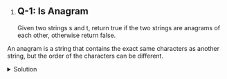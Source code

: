 1. ## Q-1: Is Anagram
   Given two strings s and t, return true if the two strings are anagrams of each other, otherwise return false.

 An anagram is a string that contains the exact same characters as another string, but the order of the characters can be different.


   <details>  
   <summary>Solution</summary>  
   
   
     ## Approach 1:- Hash Map
   ``` python
   class Solution:
    def isAnagram(self, s: str, t: str) -> bool:
        ds={}
        for x in s:
            if x in ds:
                ds[x]+=1
            else:
                ds[x]=1
        dt={}
        for x in t:
            if x in dt:
                dt[x]+=1
            else:
                dt[x]=1
        if ds==dt:
            return True
        else:
            return False
                
   
     #Input: s = "racecar", t = "carrace"
     #Output: true


   ```
   **Time Complexity:** O(m+n)  
   **Space Complexity:** O(1)
    ## Explanation: 
  for checking that both string are anagram or not i am using 2 dict for both string in which iterating a loop over strings and then check if letter in dict then increse its count by +1 and if not then add that letter in dict by value one after that we will check both string dict equal or not if equal then return true else return false

</details> 
